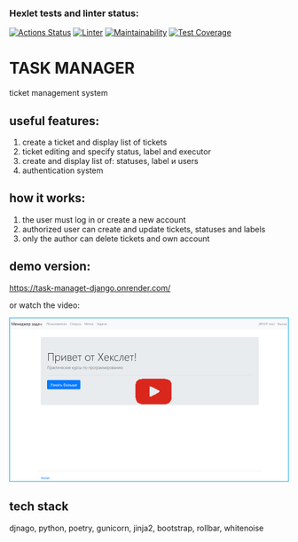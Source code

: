 ### Hexlet tests and linter status:
[![Actions Status](https://github.com/ConstableFraser/python-project-52/workflows/hexlet-check/badge.svg)](https://github.com/ConstableFraser/python-project-52/actions)
[![Linter](https://github.com/ConstableFraser/python-project-52/actions/workflows/linter.yml/badge.svg)](https://github.com/ConstableFraser/python-project-52/actions/workflows/linter.yml)
[![Maintainability](https://api.codeclimate.com/v1/badges/0592caf9f3efcb116c40/maintainability)](https://codeclimate.com/github/ConstableFraser/python-project-52/maintainability)
[![Test Coverage](https://api.codeclimate.com/v1/badges/0592caf9f3efcb116c40/test_coverage)](https://codeclimate.com/github/ConstableFraser/python-project-52/test_coverage)

# TASK MANAGER
ticket management system
## useful features:
1. create a ticket and display list of tickets
2. ticket editing and specify status, label and executor
3. create and display list of: statuses, label и users
4. authentication system

## how it works:
1. the user must log in or create a new account
2. authorized user can create and update tickets, statuses and labels
3. only the author can delete tickets and own account

## demo version:
https://task-managet-django.onrender.com/

or watch the video:

[![Watch the video](staticfiles/images/Figaro_preview.png)](https://youtu.be/aBok39kZT9Q)

## tech stack
djnago, python, poetry, gunicorn, jinja2, bootstrap, rollbar, whitenoise
